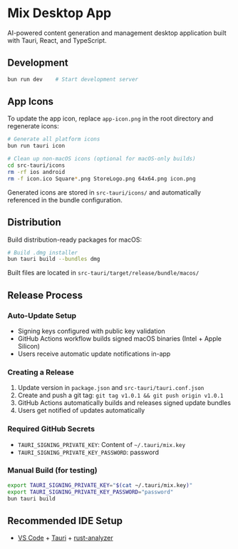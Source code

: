 # Mix Desktop App

AI-powered content generation and management desktop application built with Tauri, React, and TypeScript.

## Development

```bash
bun run dev    # Start development server
```

## App Icons

To update the app icon, replace `app-icon.png` in the root directory and regenerate icons:

```bash
# Generate all platform icons
bun run tauri icon

# Clean up non-macOS icons (optional for macOS-only builds)
cd src-tauri/icons
rm -rf ios android
rm -f icon.ico Square*.png StoreLogo.png 64x64.png icon.png
```

Generated icons are stored in `src-tauri/icons/` and automatically referenced in the bundle configuration.

## Distribution

Build distribution-ready packages for macOS:

```bash
# Build .dmg installer 
bun tauri build --bundles dmg
```

Built files are located in `src-tauri/target/release/bundle/macos/`

## Release Process

### Auto-Update Setup

- Signing keys configured with public key validation
- GitHub Actions workflow builds signed macOS binaries (Intel + Apple Silicon)
- Users receive automatic update notifications in-app

### Creating a Release

1. Update version in `package.json` and `src-tauri/tauri.conf.json`
2. Create and push a git tag: `git tag v1.0.1 && git push origin v1.0.1`
3. GitHub Actions automatically builds and releases signed update bundles
4. Users get notified of updates automatically

### Required GitHub Secrets

- `TAURI_SIGNING_PRIVATE_KEY`: Content of `~/.tauri/mix.key`
- `TAURI_SIGNING_PRIVATE_KEY_PASSWORD`: password

### Manual Build (for testing)

```bash
export TAURI_SIGNING_PRIVATE_KEY="$(cat ~/.tauri/mix.key)"
export TAURI_SIGNING_PRIVATE_KEY_PASSWORD="password"
bun tauri build
```

## Recommended IDE Setup

- [VS Code](https://code.visualstudio.com/) + [Tauri](https://marketplace.visualstudio.com/items?itemName=tauri-apps.tauri-vscode) + [rust-analyzer](https://marketplace.visualstudio.com/items?itemName=rust-lang.rust-analyzer)
